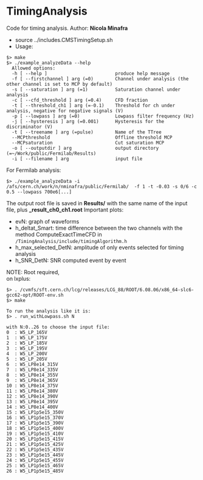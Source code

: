 # TimingAnalysis

Code for timing analysis. Author: **Nicola Minafra**

* source ../includes.CMSTimingSetup.sh
* Usage:
```
$> make
$> ./example_analyzeData --help
  Allowed options:
  -h [ --help ]                         produce help message
  -f [ --firstchannel ] arg (=0)        Channel under analysis (the other channel is set to MCP by default)
  -s [ --saturation ] arg (=1)          Saturation channel under analysis
  -c [ --cfd_threshold ] arg (=0.4)     CFD fraction
  -t [ --threshold_ch1 ] arg (=-0.1)    Threshold for ch under analysis, negative for negative signals (V)
  -p [ --lowpass ] arg (=0)             Lowpass filter frequency (Hz)
  -j [ --hysteresis ] arg (=0.001)      Hysteresis for the discriminator (V)
  -t [ --treename ] arg (=pulse)        Name of the TTree
  --MCPthreshold                        Offline threshold MCP
  --MCPsaturation                       Cut saturation MCP
  -o [ --outputdir ] arg                output directory (=~/Work/public/Fermilab/Results)
  -i [ --filename ] arg                 input file

```

For Fermilab analysis:
```
$> ./example_analyzeData -i /afs/cern.ch/work/n/nminafra/public/Fermilab/  -f 1 -t -0.03 -s 0/6 -c 0.5 --lowpass 700e6[...]
```

The output root file is saved in **Results/** with the same name of the input file, plus **_result_ch0_ch1.root**
Important plots:
- evN: graph of waveforms
- h_deltat_Smart: time difference between the two channels with the method ComputeExactTimeCFD in  `/TimingAnalysis/include/timingAlgorithm.h`
- h_max_selected_DetN: amplitude of only events selected for timing analysis
- h_SNR_DetN: SNR computed event by event


NOTE: Root required, <br />
on lxplus:
```
$> . /cvmfs/sft.cern.ch/lcg/releases/LCG_88/ROOT/6.08.06/x86_64-slc6-gcc62-opt/ROOT-env.sh
$> make

To run the analysis like it is:
$> . run_withLowpass.sh N

with N:0..26 to choose the input file:
0  : W5_LP_165V
1  : W5_LP_175V
2  : W5_LP_185V
3  : W5_LP_195V
4  : W5_LP_200V
5  : W5_LP_205V
6  : W5_LP8e14_315V
7  : W5_LP8e14_335V
8  : W5_LP8e14_355V
9  : W5_LP8e14_365V
10 : W5_LP8e14_375V
11 : W5_LP8e14_380V
12 : W5_LP8e14_390V
13 : W5_LP8e14_395V
14 : W5_LP8e14_400V
15 : W5_LP1p5e15_350V
16 : W5_LP1p5e15_370V
17 : W5_LP1p5e15_390V
18 : W5_LP1p5e15_400V
19 : W5_LP1p5e15_410V
20 : W5_LP1p5e15_415V
21 : W5_LP1p5e15_425V
22 : W5_LP1p5e15_435V
23 : W5_LP1p5e15_445V
24 : W5_LP1p5e15_455V
25 : W5_LP1p5e15_465V
26 : W5_LP1p5e15_485V

```
